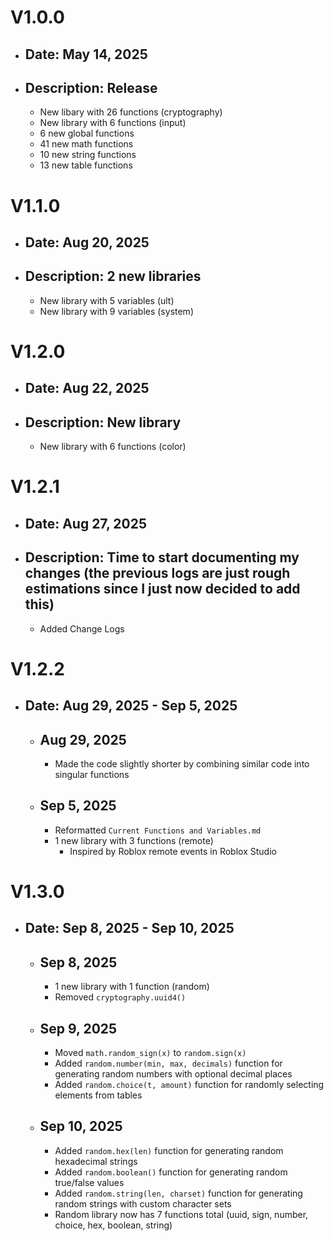 # V1.0.0
- ## Date: May 14, 2025 
- ## Description: Release
  - New libary with 26 functions (cryptography)
  - New library with 6 functions (input)
  - 6 new global functions
  - 41 new math functions
  - 10 new string functions
  - 13 new table functions

# V1.1.0
- ## Date: Aug 20, 2025
- ## Description: 2 new libraries
  - New library with 5 variables (ult)
  - New library with 9 variables (system)

# V1.2.0
- ## Date: Aug 22, 2025
- ## Description: New library
  - New library with 6 functions (color)

# V1.2.1
- ## Date: Aug 27, 2025
- ## Description: Time to start documenting my changes (the previous logs are just rough estimations since I just now decided to add this)
  - Added Change Logs

# V1.2.2
- ## Date: Aug 29, 2025 - Sep 5, 2025
  - ## Aug 29, 2025
    - Made the code slightly shorter by combining similar code into singular functions
  - ## Sep 5, 2025
    - Reformatted `Current Functions and Variables.md`
    - 1 new library with 3 functions (remote)
      - Inspired by Roblox remote events in Roblox Studio

# V1.3.0
- ## Date: Sep 8, 2025 - Sep 10, 2025
  - ## Sep 8, 2025
    - 1 new library with 1 function (random)
    - Removed `cryptography.uuid4()`
  - ## Sep 9, 2025
    - Moved `math.random_sign(x)` to `random.sign(x)`
    - Added `random.number(min, max, decimals)` function for generating random numbers with optional decimal places
    - Added `random.choice(t, amount)` function for randomly selecting elements from tables
  - ## Sep 10, 2025
    - Added `random.hex(len)` function for generating random hexadecimal strings
    - Added `random.boolean()` function for generating random true/false values
    - Added `random.string(len, charset)` function for generating random strings with custom character sets
    - Random library now has 7 functions total (uuid, sign, number, choice, hex, boolean, string)